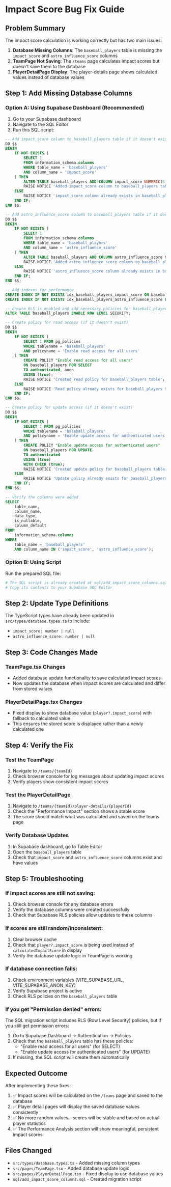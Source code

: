 # Impact Score Bug Fix Guide

## Problem Summary
The impact score calculation is working correctly but has two main issues:
1. **Database Missing Columns**: The `baseball_players` table is missing the `impact_score` and `astro_influence_score` columns
2. **TeamPage Not Saving**: The `/teams` page calculates impact scores but doesn't save them to the database
3. **PlayerDetailPage Display**: The player-details page shows calculated values instead of database values

## Step 1: Add Missing Database Columns

### Option A: Using Supabase Dashboard (Recommended)
1. Go to your Supabase dashboard
2. Navigate to the SQL Editor
3. Run this SQL script:

```sql
-- Add impact_score column to baseball_players table if it doesn't exist
DO $$
BEGIN
    IF NOT EXISTS (
        SELECT 1 
        FROM information_schema.columns 
        WHERE table_name = 'baseball_players' 
        AND column_name = 'impact_score'
    ) THEN
        ALTER TABLE baseball_players ADD COLUMN impact_score NUMERIC(5, 2) DEFAULT NULL;
        RAISE NOTICE 'Added impact_score column to baseball_players table';
    ELSE
        RAISE NOTICE 'impact_score column already exists in baseball_players table';
    END IF;
END $$;

-- Add astro_influence_score column to baseball_players table if it doesn't exist
DO $$
BEGIN
    IF NOT EXISTS (
        SELECT 1 
        FROM information_schema.columns 
        WHERE table_name = 'baseball_players' 
        AND column_name = 'astro_influence_score'
    ) THEN
        ALTER TABLE baseball_players ADD COLUMN astro_influence_score NUMERIC(5, 2) DEFAULT NULL;
        RAISE NOTICE 'Added astro_influence_score column to baseball_players table';
    ELSE
        RAISE NOTICE 'astro_influence_score column already exists in baseball_players table';
    END IF;
END $$;

-- Add indexes for performance
CREATE INDEX IF NOT EXISTS idx_baseball_players_impact_score ON baseball_players(impact_score);
CREATE INDEX IF NOT EXISTS idx_baseball_players_astro_influence_score ON baseball_players(astro_influence_score);

-- Ensure RLS is enabled and add necessary policies for baseball_players table
ALTER TABLE baseball_players ENABLE ROW LEVEL SECURITY;

-- Create policy for read access (if it doesn't exist)
DO $$
BEGIN
    IF NOT EXISTS (
        SELECT 1 FROM pg_policies 
        WHERE tablename = 'baseball_players' 
        AND policyname = 'Enable read access for all users'
    ) THEN
        CREATE POLICY "Enable read access for all users"
        ON baseball_players FOR SELECT
        TO authenticated, anon
        USING (true);
        RAISE NOTICE 'Created read policy for baseball_players table';
    ELSE
        RAISE NOTICE 'Read policy already exists for baseball_players table';
    END IF;
END $$;

-- Create policy for update access (if it doesn't exist)
DO $$
BEGIN
    IF NOT EXISTS (
        SELECT 1 FROM pg_policies 
        WHERE tablename = 'baseball_players' 
        AND policyname = 'Enable update access for authenticated users'
    ) THEN
        CREATE POLICY "Enable update access for authenticated users"
        ON baseball_players FOR UPDATE
        TO authenticated
        USING (true)
        WITH CHECK (true);
        RAISE NOTICE 'Created update policy for baseball_players table';
    ELSE
        RAISE NOTICE 'Update policy already exists for baseball_players table';
    END IF;
END $$;

-- Verify the columns were added
SELECT 
    table_name, 
    column_name, 
    data_type,
    is_nullable,
    column_default
FROM 
    information_schema.columns 
WHERE 
    table_name = 'baseball_players'
    AND column_name IN ('impact_score', 'astro_influence_score');
```

### Option B: Using Script
Run the prepared SQL file:
```bash
# The SQL script is already created at sql/add_impact_score_columns.sql
# Copy its contents to your Supabase SQL Editor
```

## Step 2: Update Type Definitions

The TypeScript types have already been updated in `src/types/database.types.ts` to include:
- `impact_score: number | null`
- `astro_influence_score: number | null`

## Step 3: Code Changes Made

### TeamPage.tsx Changes
- Added database update functionality to save calculated impact scores
- Now updates the database when impact scores are calculated and differ from stored values

### PlayerDetailPage.tsx Changes
- Fixed display to show database value (`player?.impact_score`) with fallback to calculated value
- This ensures the stored score is displayed rather than a newly calculated one

## Step 4: Verify the Fix

### Test the TeamPage
1. Navigate to `/teams/{teamId}`
2. Check browser console for log messages about updating impact scores
3. Verify players show consistent impact scores

### Test the PlayerDetailPage
1. Navigate to `/teams/{teamId}/player-details/{playerId}`
2. Check the "Performance Impact" section shows a stable score
3. The score should match what was calculated and saved on the teams page

### Verify Database Updates
1. In Supabase dashboard, go to Table Editor
2. Open the `baseball_players` table
3. Check that `impact_score` and `astro_influence_score` columns exist and have values

## Step 5: Troubleshooting

### If impact scores are still not saving:
1. Check browser console for any database errors
2. Verify the database columns were created successfully
3. Check that Supabase RLS policies allow updates to these columns

### If scores are still random/inconsistent:
1. Clear browser cache
2. Check that `player?.impact_score` is being used instead of `calculatedImpactScore` in display
3. Verify the database update logic in TeamPage is working

### If database connection fails:
1. Check environment variables (VITE_SUPABASE_URL, VITE_SUPABASE_ANON_KEY)
2. Verify Supabase project is active
3. Check RLS policies on the `baseball_players` table

### If you get "Permission denied" errors:
The SQL migration script includes RLS (Row Level Security) policies, but if you still get permission errors:
1. Go to Supabase Dashboard → Authentication → Policies
2. Check that the `baseball_players` table has these policies:
   - "Enable read access for all users" (for SELECT)
   - "Enable update access for authenticated users" (for UPDATE)
3. If missing, the SQL script will create them automatically

## Expected Outcome

After implementing these fixes:
1. ✅ Impact scores will be calculated on the `/teams` page and saved to the database
2. ✅ Player detail pages will display the saved database values consistently
3. ✅ No more random values - scores will be stable and based on actual player statistics
4. ✅ The Performance Analysis section will show meaningful, persistent impact scores

## Files Changed
- `src/types/database.types.ts` - Added missing column types
- `src/pages/TeamPage.tsx` - Added database update logic
- `src/pages/PlayerDetailPage.tsx` - Fixed display to use database values
- `sql/add_impact_score_columns.sql` - Created migration script